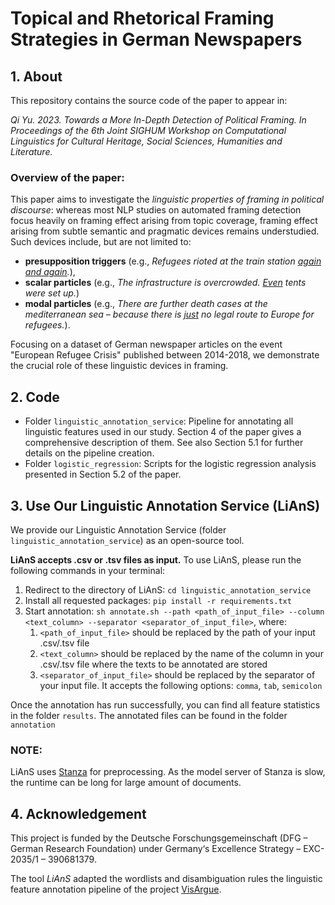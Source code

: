 # Topical and Rhetorical Framing Strategies in German Newspapers 

## 1. About

This repository contains the source code of the paper to appear in:

*Qi Yu. 2023. Towards a More In-Depth Detection of Political Framing. 
In Proceedings of the 6th Joint SIGHUM Workshop on Computational Linguistics for Cultural Heritage, Social Sciences, Humanities and Literature.*

### Overview of the paper:

This paper aims to investigate the *linguistic properties of framing in political discourse*:
whereas most NLP studies on automated framing detection focus heavily on framing effect arising from topic coverage, 
framing effect arising from subtle semantic and pragmatic devices remains understudied. 
Such devices include, but are not limited to: 

- **presupposition triggers** (e.g., *Refugees rioted at the train station <ins>again and again</ins>.*),
- **scalar particles** (e.g., *The infrastructure is overcrowded. <ins>Even</ins> tents were set up.*)
- **modal particles** (e.g., *There are further death cases at the mediterranean sea – because there is <ins>just</ins> no legal route to Europe for refugees.*).

Focusing on a dataset of German newspaper articles on the event "European Refugee Crisis" published between 2014-2018, 
we demonstrate the crucial role of these linguistic devices in framing.  

## 2. Code

- Folder ```linguistic_annotation_service```: 
  Pipeline for annotating all linguistic features used in our study. Section 4 of the paper gives a comprehensive description of them. 
  See also Section 5.1 for further details on the pipeline creation.
- Folder ```logistic_regression```: 
  Scripts for the logistic regression analysis presented in Section 5.2 of the paper.

## 3. Use Our Linguistic Annotation Service (LiAnS)

We provide our Linguistic Annotation Service (folder ```linguistic_annotation_service```) as an open-source tool. 

**LiAnS accepts .csv or .tsv files as input.** To use LiAnS, please run the following commands in your terminal:
1. Redirect to the directory of LiAnS: ```cd linguistic_annotation_service```
2. Install all requested packages: ```pip install -r requirements.txt```
3. Start annotation: ```sh annotate.sh --path <path_of_input_file> --column <text_column> --separator <separator_of_input_file>```, where:
   1. ```<path_of_input_file>``` should be replaced by the path of your input .csv/.tsv file 
   2. ```<text_column>``` should be replaced by the name of the column in your .csv/.tsv file where the texts to be annotated are stored
   3. ```<separator_of_input_file>``` should be replaced by the separator of your input file. It accepts the following options: ```comma```,  ```tab```, ```semicolon```

  
Once the annotation has run successfully, you can find all feature statistics in the folder ```results```. The annotated files can be found in the folder ```annotation``` 

### NOTE:
LiAnS uses [Stanza](https://stanfordnlp.github.io/stanza/) for preprocessing. 
As the model server of Stanza is slow, the runtime can be long for large amount of documents.

## 4. Acknowledgement

This project is funded by the Deutsche Forschungsgemeinschaft (DFG – German Research Foundation) under Germany‘s Excellence Strategy – EXC-2035/1 – 390681379.

The tool *LiAnS* adapted the wordlists and disambiguation rules the linguistic feature annotation pipeline of the project [VisArgue](https://visargue.lingvis.io).
